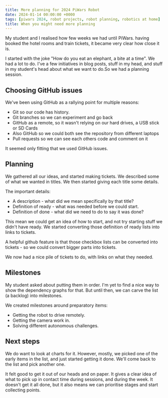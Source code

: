 ```yaml
---
title: More planning for 2024 PiWars Robot
date: 2024-01-14 00:00:00 +0000
tags: [piwars 2024, robot projects, robot planning, robotics at home]
title: When you might need more planning
---
```

My student and I realised how few weeks we had until PiWars. having booked the hotel rooms and train tickets, it became very clear how close it is.

I started with the joke "How do you eat an elephant, a bite at a time".  We had a lot to do. I've a few initiatives in blog posts, stuff in my head, and stuff in my student's head about what we want to do.So we had a planning session.

## Choosing GitHub issues

We've been using GitHub as a rallying point for multiple reasons:

- Git so our code has history.
- Git branches so we can experiment and go back
- GitHub as a remote, so it wasn't relying on our hard drives, a USB stick or SD Cards
- Also GitHub so we could both see the repository from different laptops
- Pull requests so we can see each others code and comment on it

It seemed only fitting that we used GitHub issues.

## Planning

We gathered all our ideas, and started making tickets. We described some of what we wanted in titles. We then started giving each title some details.

The important details:

- A description - what did we mean specifically by that title?
- Definition of ready - what was needed before we could start.
- Definition of done - what did we need to do to say it was done?

This mean we could get an idea of how to start, and not try starting stuff we didn't have ready. We started converting those definition of ready lists into links to tickets.

A helpful github feature is that those checkbox lists can be converted into tickets - so we could convert bigger parts into tickets.

We now had a nice pile of tickets to do, with links on what they needed.

## Milestones

My student asked about putting them in order. I'm yet to find a nice way to show the dependency graphs for that. But until then, we can carve the list (a backlog) into milestones.

We created milestones around preparatory items:

- Getting the robot to drive remotely.
- Getting the camera work in.
- Solving different autonomous challenges.

## Next steps

We do want to look at charts for it. However, mostly, we picked one of the early items in the list, and just started getting it done. We'll come back to the list and pick another one.

It felt good to get it out of our heads and on paper. It gives a clear idea of what to pick up in contact time during sessions, and during the week. It doesn't get it all done, but it also means we can prioritise stages and start collecting points.
